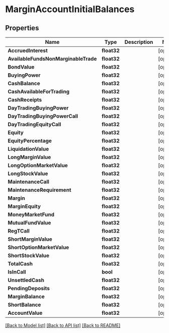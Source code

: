 # MarginAccountInitialBalances

## Properties

Name | Type | Description | Notes
------------ | ------------- | ------------- | -------------
**AccruedInterest** | **float32** |  | [optional] 
**AvailableFundsNonMarginableTrade** | **float32** |  | [optional] 
**BondValue** | **float32** |  | [optional] 
**BuyingPower** | **float32** |  | [optional] 
**CashBalance** | **float32** |  | [optional] 
**CashAvailableForTrading** | **float32** |  | [optional] 
**CashReceipts** | **float32** |  | [optional] 
**DayTradingBuyingPower** | **float32** |  | [optional] 
**DayTradingBuyingPowerCall** | **float32** |  | [optional] 
**DayTradingEquityCall** | **float32** |  | [optional] 
**Equity** | **float32** |  | [optional] 
**EquityPercentage** | **float32** |  | [optional] 
**LiquidationValue** | **float32** |  | [optional] 
**LongMarginValue** | **float32** |  | [optional] 
**LongOptionMarketValue** | **float32** |  | [optional] 
**LongStockValue** | **float32** |  | [optional] 
**MaintenanceCall** | **float32** |  | [optional] 
**MaintenanceRequirement** | **float32** |  | [optional] 
**Margin** | **float32** |  | [optional] 
**MarginEquity** | **float32** |  | [optional] 
**MoneyMarketFund** | **float32** |  | [optional] 
**MutualFundValue** | **float32** |  | [optional] 
**RegTCall** | **float32** |  | [optional] 
**ShortMarginValue** | **float32** |  | [optional] 
**ShortOptionMarketValue** | **float32** |  | [optional] 
**ShortStockValue** | **float32** |  | [optional] 
**TotalCash** | **float32** |  | [optional] 
**IsInCall** | **bool** |  | [optional] 
**UnsettledCash** | **float32** |  | [optional] 
**PendingDeposits** | **float32** |  | [optional] 
**MarginBalance** | **float32** |  | [optional] 
**ShortBalance** | **float32** |  | [optional] 
**AccountValue** | **float32** |  | [optional] 

[[Back to Model list]](../README.md#documentation-for-models) [[Back to API list]](../README.md#documentation-for-api-endpoints) [[Back to README]](../README.md)


